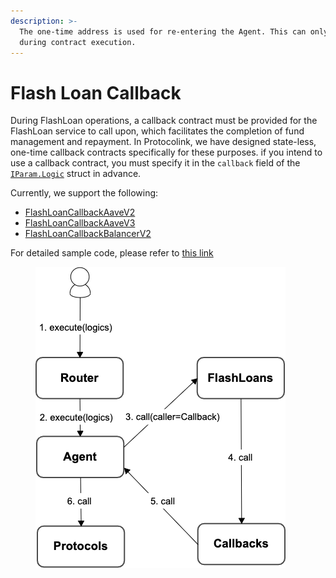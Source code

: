 ```yaml
---
description: >-
  The one-time address is used for re-entering the Agent. This can only be set
  during contract execution.
---
```


# Flash Loan Callback

During FlashLoan operations, a callback contract must be provided for the FlashLoan service to call upon, which facilitates the completion of fund management and repayment. In Protocolink, we have designed state-less, one-time callback contracts specifically for these purposes. if you intend to use a callback contract, you must specify it in the `callback` field of the [`IParam.Logic`](router.md#iparam.logic) struct in advance.

Currently, we support the following:

* [FlashLoanCallbackAaveV2](https://github.com/dinngo/protocolink-contract/blob/master/src/callbacks/AaveV2FlashLoanCallback.sol)
* [FlashLoanCallbackAaveV3](https://github.com/dinngo/protocolink-contract/blob/master/src/callbacks/AaveV3FlashLoanCallback.sol)
* [FlashLoanCallbackBalancerV2](https://github.com/dinngo/protocolink-contract/blob/master/src/callbacks/BalancerV2FlashLoanCallback.sol)

For detailed sample code, please refer to [this link](https://github.com/dinngo/protocolink-contract/blob/master/test/integration/AaveV2.t.sol#L119)

<figure><img src="../../.gitbook/assets/callbacks (2).png" alt=""><figcaption></figcaption></figure>



###



